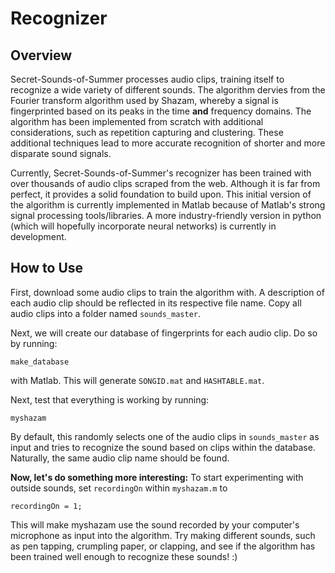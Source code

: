 # Recognizer

## Overview
Secret-Sounds-of-Summer processes audio clips, training itself to recognize a wide
variety of different sounds. The algorithm dervies from the Fourier transform algorithm
used by Shazam, whereby a signal is fingerprinted based on its peaks in the
time **and** frequency domains. The algorithm has been implemented from scratch with
additional considerations, such as repetition capturing and clustering.
These additional techniques lead to more accurate recognition of 
shorter and more disparate sound signals.

Currently, Secret-Sounds-of-Summer's recognizer has been trained with over thousands of 
audio clips scraped from the web. Although it is far from perfect, it provides a solid
foundation to build upon. This initial version of the algorithm is currently 
implemented in Matlab because of Matlab's strong signal processing tools/libraries. A
more industry-friendly version in python (which will hopefully incorporate neural networks)
is currently in development.

## How to Use
First, download some audio clips to train the algorithm with. A description of each audio
clip should be reflected in its respective file name. Copy all audio clips into a folder
named `sounds_master`.

Next, we will create our database of fingerprints for each audio clip. Do so by running:
```
make_database
```
with Matlab. This will generate `SONGID.mat` and `HASHTABLE.mat`.

Next, test that everything is working by running:
```
myshazam
```
By default, this randomly selects one of the audio clips in `sounds_master` as input and tries to recognize
the sound based on clips within the database. Naturally, the same audio clip name should be found. 

**Now, let's do something more interesting:** To start 
experimenting with outside sounds, set `recordingOn` within `myshazam.m` to 
```
recordingOn = 1;
```
This will make myshazam use the sound recorded by your computer's microphone as input into
the algorithm. Try making different sounds, such as pen tapping, crumpling paper, or clapping, and 
see if the algorithm has been trained well enough to recognize these sounds! :)
